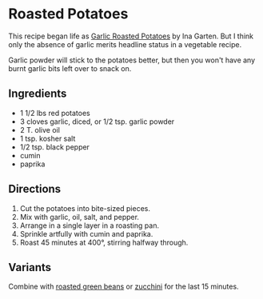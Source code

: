# Roasted Potatoes

This recipe began life as [Garlic Roasted Potatoes](http://www.foodnetwork.com/recipes/ina-garten/garlic-roasted-potatoes-recipe.html) by Ina Garten.  But I think only the absence of garlic merits headline status in a vegetable recipe.

Garlic powder will stick to the potatoes better, but then you won't have any burnt garlic bits left over to snack on.

## Ingredients

* 1 1/2 lbs red potatoes
* 3 cloves garlic, diced, or 1/2 tsp. garlic powder
* 2 T. olive oil
* 1 tsp. kosher salt
* 1/2 tsp. black pepper
* cumin
* paprika

## Directions

1. Cut the potatoes into bite-sized pieces.
2. Mix with garlic, oil, salt, and pepper.
3. Arrange in a single layer in a roasting pan.
4. Sprinkle artfully with cumin and paprika.
5. Roast 45 minutes at 400°, stirring halfway through.

## Variants

Combine with [roasted green beans](../vegetables/roastedHaricots.md) or [zucchini](../roots/roastedZucchini.md) for the last 15 minutes.

